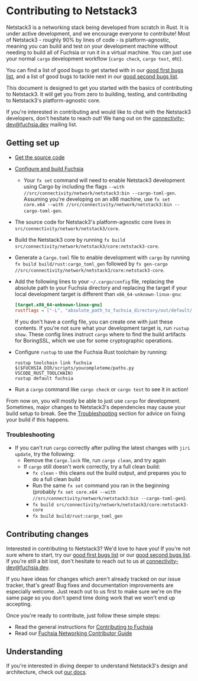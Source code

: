 # Contributing to Netstack3

Netstack3 is a networking stack being developed from scratch in Rust. It is
under active development, and we encourage everyone to contribute! Most of
Netstack3 - roughly 90% by lines of code - is platform-agnostic, meaning you can
build and test on your development machine without needing to build all of
Fuchsia or run it in a virtual machine. You can just use your normal `cargo`
development workflow (`cargo check`, `cargo test`, etc).

<!-- TODO(https://fxbug.dev/70286): Make shortlinks for these Monorail search
URLs -->

You can find a list of good bugs to get started with in our [good first bugs
list][good-first-bugs], and a list of good bugs to tackle next in our [good
second bugs list][good-second-bugs].

This document is designed to get you started with the basics of contributing to
Netstack3. It will get you from zero to building, testing, and contributing to
Netstack3's platform-agnostic core.

If you're interested in contributing and would like to chat with the Netstack3
developers, don't hesitate to reach out! We hang out on the
<connectivity-dev@fuchsia.dev> mailing list.

## Getting set up

* [Get the source code](/docs/get-started/get_fuchsia_source.md)
* [Configure and build Fuchsia](/docs/get-started/build_fuchsia.md)
  * Your `fx set` command will need to enable Netstack3 development using Cargo
    by including the flags `--with //src/connectivity/network/netstack3:bin
    --cargo-toml-gen`. Assuming you're developing on an x86 machine, use `fx set
    core.x64 --with //src/connectivity/network/netstack3:bin --cargo-toml-gen`.
* The source code for Netstack3's platform-agnostic core lives in
  `src/connectivity/network/netstack3/core`.
* Build the Netstack3 core by running `fx build
  src/connectivity/network/netstack3/core:netstack3-core`.
* Generate a `Cargo.toml` file to enable development with `cargo` by running `fx
  build build/rust:cargo_toml_gen` followed by `fx gen-cargo
  //src/connectivity/network/netstack3/core:netstack3-core`.
* Add the following lines to your `~/.cargo/config` file, replacing the absolute
  path to your Fuchsia directory and replacing the target if your local
  development target is different than `x86_64-unknown-linux-gnu`:

  ```toml
  [target.x86_64-unknown-linux-gnu]
  rustflags = ["-L", "absolute_path_to_fuchsia_directory/out/default/host_x64/obj/third_party/boringssl"]
  ```

  If you don't have a config file, you can create one with just these contents.
  If you're not sure what your development target is, run `rustup show`. These
  config lines instruct `cargo` where to find the build artifacts for BoringSSL,
  which we use for some cryptographic operations.
* Configure `rustup` to use the Fuchsia Rust toolchain by running:
  ```shell
  rustup toolchain link fuchsia $($FUCHSIA_DIR/scripts/youcompleteme/paths.py VSCODE_RUST_TOOLCHAIN)
  rustup default fuchsia
  ```
* Run a `cargo` command like `cargo check` or `cargo test` to see it in action!

From now on, you will mostly be able to just use `cargo` for development.
Sometimes, major changes to Netstack3's dependencies may cause your build setup
to break. See the [Troubleshooting](#Troubleshooting) section for advice on
fixing your build if this happens.

### Troubleshooting

* If you can't run `cargo` correctly after pulling the latest changes with `jiri
  update`, try the following:
  * Remove the `Cargo.lock` file, run `cargo clean`, and try again
  * If `cargo` still doesn't work correctly, try a full clean build:
    * `fx clean` - this cleans out the build output, and prepares you to do a
      full clean build
    * Run the same `fx set` command you ran in the beginning (probably `fx set
      core.x64 --with //src/connectivity/network/netstack3:bin
      --cargo-toml-gen`).
    * `fx build src/connectivity/network/netstack3/core:netstack3-core`
    * `fx build build/rust:cargo_toml_gen`

## Contributing changes

Interested in contributing to Netstack3? We'd love to have you! If you're not
sure where to start, try our [good first bugs list][good-first-bugs] or our
[good second bugs list][good-second-bugs]. If you're still a bit lost, don't
hesitate to reach out to us at <connectivity-dev@fuchsia.dev>.

If you have ideas for changes which aren't already tracked on our issue tracker,
that's great! Bug fixes and documentation improvements are especially welcome.
Just reach out to us first to make sure we're on the same page so you don't
spend time doing work that we won't end up accepting.

 Once you're ready to contribute, just follow these simple steps:

* Read the general instructions for [Contributing to Fuchsia](/CONTRIBUTING.md)
* Read our [Fuchsia Networking Contributor Guide]

## Understanding

If you're interested in diving deeper to understand Netstack3's design and
architecture, check out [our docs](/src/connectivity/network/netstack3/docs).

[Fuchsia Networking Contributor Guide]: /docs/contribute/contributing-to-netstack
[good-first-bugs]: https://bugs.fuchsia.dev/p/fuchsia/issues/list?q=%28component%3Anetworkstack%3Enetstack3+OR+component%3AConnectivity%3ELibraries%3Enet_types+OR+component%3AConnectivity%3ELibraries%3Einternet_checksum+OR+component%3AConnectivity%3ELibraries%3Epacket%29+label%3AGoodFirstBug&can=2
[good-second-bugs]: https://bugs.fuchsia.dev/p/fuchsia/issues/list?q=%28component%3Anetworkstack%3Enetstack3+OR+component%3AConnectivity%3ELibraries%3Enet_types+OR+component%3AConnectivity%3ELibraries%3Einternet_checksum+OR+component%3AConnectivity%3ELibraries%3Epacket%29+label%3AGoodSecondBug&can=2
